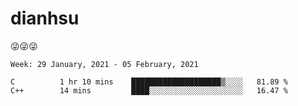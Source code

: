 
# dianhsu

:stuck_out_tongue_winking_eye::stuck_out_tongue_winking_eye::stuck_out_tongue_winking_eye:

<!--START_SECTION:waka-->
```text
Week: 29 January, 2021 - 05 February, 2021

C          1 hr 10 mins    ████████████████████▒░░░░   81.89 % 
C++        14 mins         ████░░░░░░░░░░░░░░░░░░░░░   16.47 % 
```
<!--END_SECTION:waka-->
